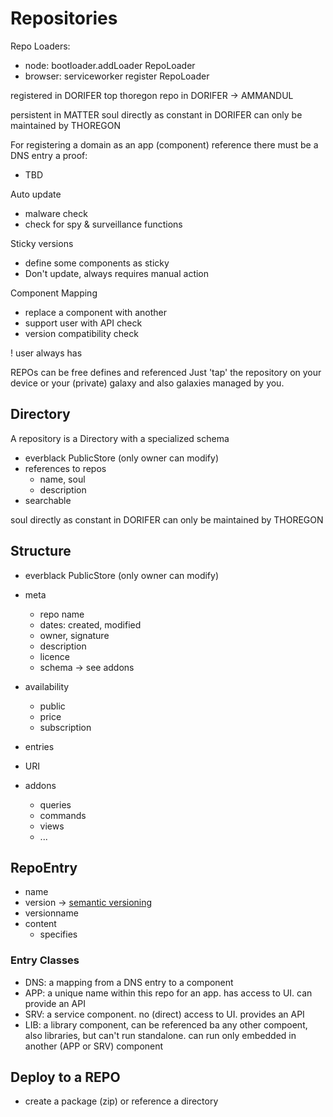 Repositories
============

Repo Loaders:
- node: bootloader.addLoader RepoLoader
- browser: serviceworker register RepoLoader

registered in DORIFER
top thoregon repo in DORIFER -> AMMANDUL

persistent in MATTER
soul directly as constant in DORIFER
can only be maintained by THOREGON

For registering a domain as an app (component) reference
there must be a DNS entry a proof:
- TBD

Auto update
- malware check
- check for spy & surveillance functions 

Sticky versions
- define some components as sticky 
- Don't update, always requires manual action

Component Mapping 
- replace a component with another
- support user with API check
- version compatibility check  

! user always has  

REPOs can be free defines and referenced
Just 'tap' the repository on your device or your (private) galaxy
and also galaxies managed by you. 

## Directory

A repository is a Directory with a specialized schema

- everblack PublicStore (only owner can modify)
- references to repos
    - name, soul
    - description
- searchable

soul directly as constant in DORIFER
can only be maintained by THOREGON

## Structure 

- everblack PublicStore (only owner can modify)
- meta
    - repo name
    - dates: created, modified
    - owner, signature
    - description
    - licence
    - schema
        -> see addons
- availability
    - public
    - price
    - subscription
- entries
- URI

- addons
    - queries
    - commands
    - views
    - ...


## RepoEntry

- name
- version -> [semantic versioning](https://semver.org/)
- versionname
- content
    - specifies 

### Entry Classes
- DNS: a mapping from a DNS entry to a component
- APP: a unique name within this repo for an app. has access to UI. can provide an API
- SRV: a service component. no (direct) access to UI. provides an API
- LIB: a library component, can be referenced ba any other compoent, also libraries, but can't run standalone. can run only embedded in another (APP or SRV) component  

## Deploy to a REPO

- create a package (zip) or reference a directory
